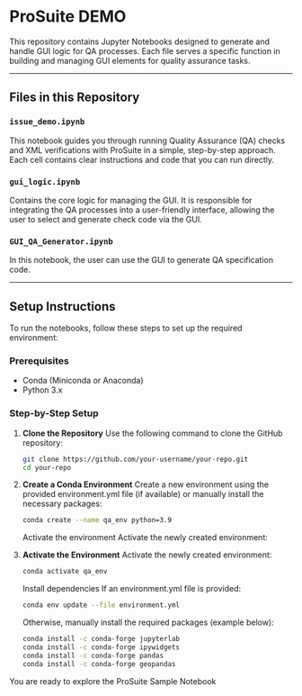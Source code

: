 # ProSuite DEMO

This repository contains Jupyter Notebooks designed to generate and handle GUI logic for QA processes. Each file serves a specific function in building and managing GUI elements for quality assurance tasks.

---

## Files in this Repository

### `issue_demo.ipynb`
This notebook guides you through running Quality Assurance (QA) checks and XML verifications with ProSuite in a simple, step-by-step approach. Each cell contains clear instructions and code that you can run directly.

### `gui_logic.ipynb`
Contains the core logic for managing the GUI. It is responsible for integrating the QA processes into a user-friendly interface, allowing the user to select and generate check code via the GUI.

### `GUI_QA_Generator.ipynb`
In this notebook, the user can use the GUI to generate QA specification code.

---

## Setup Instructions

To run the notebooks, follow these steps to set up the required environment:

### Prerequisites
- Conda (Miniconda or Anaconda)
- Python 3.x

### Step-by-Step Setup

1. **Clone the Repository**
   Use the following command to clone the GitHub repository:
   ```bash
   git clone https://github.com/your-username/your-repo.git
   cd your-repo
   ```
2. **Create a Conda Environment**
    Create a new environment using the provided environment.yml file (if available) or manually install the necessary packages:
    ```bash
    conda create --name qa_env python=3.9
    ```
    Activate the environment
    Activate the newly created environment:

3. **Activate the Environment** 
    Activate the newly created environment:
    ```bash
    conda activate qa_env
    ```
    Install dependencies
    If an environment.yml file is provided:
    ```bash
    conda env update --file environment.yml
    ```
    Otherwise, manually install the required packages (example below):

    ```bash
    conda install -c conda-forge jupyterlab
    conda install -c conda-forge ipywidgets
    conda install -c conda-forge pandas
    conda install -c conda-forge geopandas
    ```
You are ready to explore the ProSuite Sample Notebook